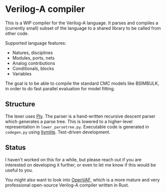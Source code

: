 # Verilog-A compiler

This is a WIP compiler for the Verilog-A language.
It parses and compiles a (currently small) subset of the language to a shared library
to be called from other code.

Supported language features:

* Natures, disciplines
* Modules, ports, nets
* Analog contributions
* Conditionals, blocks
* Variables

The goal is to be able to compile the standard CMC models like BSIMBULK,
in order to do fast parallel evaluation for model fitting.

## Structure

The lexer uses [Ply](https://github.com/dabeaz/ply).
The parser is a hand-written recursive descent parser which generates a parse tree.
This is lowered to a higher-level representation in `lower_parsetree.py`.
Executable code is generated in `codegen.py` using [llvmlite](https://github.com/numba/llvmlite).
Test-driven development.

## Status

I haven't worked on this for a while, but please reach out if you are interested
on developing it further, or even to let me know if this would be useful to you.

You might also want to look into [OpenVAF](https://openvaf.semimod.de/),
which is a more mature and very professional open-source Verilog-A compiler 
written in Rust.
